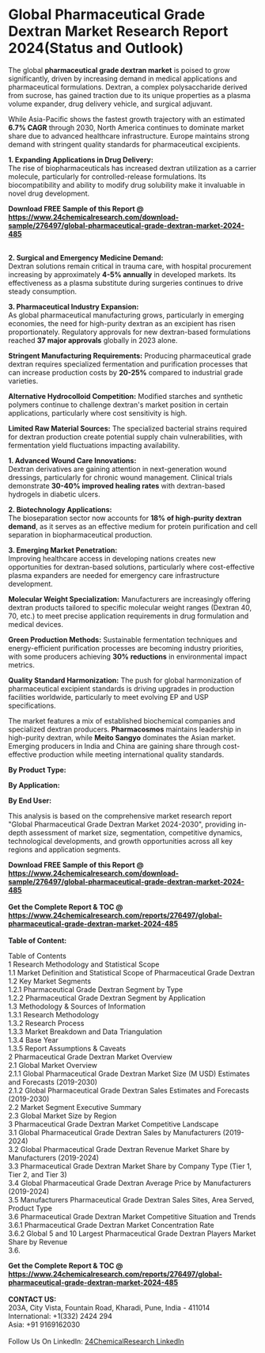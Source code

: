 <h1>Global Pharmaceutical Grade Dextran Market Research Report 2024(Status and Outlook)</h1><p>The global <strong>pharmaceutical grade dextran market</strong> is poised to grow significantly, driven by increasing demand in medical applications and pharmaceutical formulations. Dextran, a complex polysaccharide derived from sucrose, has gained traction due to its unique properties as a plasma volume expander, drug delivery vehicle, and surgical adjuvant.</p><p>While Asia-Pacific shows the fastest growth trajectory with an estimated <strong>6.7% CAGR</strong> through 2030, North America continues to dominate market share due to advanced healthcare infrastructure. Europe maintains strong demand with stringent quality standards for pharmaceutical excipients.</p><p><strong>1. Expanding Applications in Drug Delivery:</strong><br>
The rise of biopharmaceuticals has increased dextran utilization as a carrier molecule, particularly for controlled-release formulations. Its biocompatibility and ability to modify drug solubility make it invaluable in novel drug development.</p><div><b>Download FREE Sample of this Report @ 
            <a href="https://www.24chemicalresearch.com/download-sample/276497/global-pharmaceutical-grade-dextran-market-2024-485">
            https://www.24chemicalresearch.com/download-sample/276497/global-pharmaceutical-grade-dextran-market-2024-485</a></b></div><br><p><strong>2. Surgical and Emergency Medicine Demand:</strong><br>
Dextran solutions remain critical in trauma care, with hospital procurement increasing by approximately <strong>4-5% annually</strong> in developed markets. Its effectiveness as a plasma substitute during surgeries continues to drive steady consumption.</p><p><strong>3. Pharmaceutical Industry Expansion:</strong><br>
As global pharmaceutical manufacturing grows, particularly in emerging economies, the need for high-purity dextran as an excipient has risen proportionately. Regulatory approvals for new dextran-based formulations reached <strong>37 major approvals</strong> globally in 2023 alone.</p><p><strong>Stringent Manufacturing Requirements:</strong> Producing pharmaceutical grade dextran requires specialized fermentation and purification processes that can increase production costs by <strong>20-25%</strong> compared to industrial grade varieties.</p><p><strong>Alternative Hydrocolloid Competition:</strong> Modified starches and synthetic polymers continue to challenge dextran's market position in certain applications, particularly where cost sensitivity is high.</p><p><strong>Limited Raw Material Sources:</strong> The specialized bacterial strains required for dextran production create potential supply chain vulnerabilities, with fermentation yield fluctuations impacting availability.</p><p><strong>1. Advanced Wound Care Innovations:</strong><br>
Dextran derivatives are gaining attention in next-generation wound dressings, particularly for chronic wound management. Clinical trials demonstrate <strong>30-40% improved healing rates</strong> with dextran-based hydrogels in diabetic ulcers.</p><p><strong>2. Biotechnology Applications:</strong><br>
The bioseparation sector now accounts for <strong>18% of high-purity dextran demand</strong>, as it serves as an effective medium for protein purification and cell separation in biopharmaceutical production.</p><p><strong>3. Emerging Market Penetration:</strong><br>
Improving healthcare access in developing nations creates new opportunities for dextran-based solutions, particularly where cost-effective plasma expanders are needed for emergency care infrastructure development.</p><p><strong>Molecular Weight Specialization:</strong> Manufacturers are increasingly offering dextran products tailored to specific molecular weight ranges (Dextran 40, 70, etc.) to meet precise application requirements in drug formulation and medical devices.</p><p><strong>Green Production Methods:</strong> Sustainable fermentation techniques and energy-efficient purification processes are becoming industry priorities, with some producers achieving <strong>30% reductions</strong> in environmental impact metrics.</p><p><strong>Quality Standard Harmonization:</strong> The push for global harmonization of pharmaceutical excipient standards is driving upgrades in production facilities worldwide, particularly to meet evolving EP and USP specifications.</p><p>The market features a mix of established biochemical companies and specialized dextran producers. <strong>Pharmacosmos</strong> maintains leadership in high-purity dextran, while <strong>Meito Sangyo</strong> dominates the Asian market. Emerging producers in India and China are gaining share through cost-effective production while meeting international quality standards.</p><p><strong>By Product Type:</strong></p><p><strong>By Application:</strong></p><p><strong>By End User:</strong></p><p>This analysis is based on the comprehensive market research report "Global Pharmaceutical Grade Dextran Market 2024-2030", providing in-depth assessment of market size, segmentation, competitive dynamics, technological developments, and growth opportunities across all key regions and application segments.</p><div><b>Download FREE Sample of this Report @ 
            <a href="https://www.24chemicalresearch.com/download-sample/276497/global-pharmaceutical-grade-dextran-market-2024-485">
            https://www.24chemicalresearch.com/download-sample/276497/global-pharmaceutical-grade-dextran-market-2024-485</a></b></div><br><div><b>Get the Complete Report & TOC @ 
            <a href="https://www.24chemicalresearch.com/reports/276497/global-pharmaceutical-grade-dextran-market-2024-485">
            https://www.24chemicalresearch.com/reports/276497/global-pharmaceutical-grade-dextran-market-2024-485</a></b></div><br>
            <b>Table of Content:</b><p>Table of Contents<br />
1 Research Methodology and Statistical Scope<br />
1.1 Market Definition and Statistical Scope of Pharmaceutical Grade Dextran<br />
1.2 Key Market Segments<br />
1.2.1 Pharmaceutical Grade Dextran Segment by Type<br />
1.2.2 Pharmaceutical Grade Dextran Segment by Application<br />
1.3 Methodology & Sources of Information<br />
1.3.1 Research Methodology<br />
1.3.2 Research Process<br />
1.3.3 Market Breakdown and Data Triangulation<br />
1.3.4 Base Year<br />
1.3.5 Report Assumptions & Caveats<br />
2 Pharmaceutical Grade Dextran Market Overview<br />
2.1 Global Market Overview<br />
2.1.1 Global Pharmaceutical Grade Dextran Market Size (M USD) Estimates and Forecasts (2019-2030)<br />
2.1.2 Global Pharmaceutical Grade Dextran Sales Estimates and Forecasts (2019-2030)<br />
2.2 Market Segment Executive Summary<br />
2.3 Global Market Size by Region<br />
3 Pharmaceutical Grade Dextran Market Competitive Landscape<br />
3.1 Global Pharmaceutical Grade Dextran Sales by Manufacturers (2019-2024)<br />
3.2 Global Pharmaceutical Grade Dextran Revenue Market Share by Manufacturers (2019-2024)<br />
3.3 Pharmaceutical Grade Dextran Market Share by Company Type (Tier 1, Tier 2, and Tier 3)<br />
3.4 Global Pharmaceutical Grade Dextran Average Price by Manufacturers (2019-2024)<br />
3.5 Manufacturers Pharmaceutical Grade Dextran Sales Sites, Area Served, Product Type<br />
3.6 Pharmaceutical Grade Dextran Market Competitive Situation and Trends<br />
3.6.1 Pharmaceutical Grade Dextran Market Concentration Rate<br />
3.6.2 Global 5 and 10 Largest Pharmaceutical Grade Dextran Players Market Share by Revenue<br />
3.6.</p><div><b>Get the Complete Report & TOC @ 
            <a href="https://www.24chemicalresearch.com/reports/276497/global-pharmaceutical-grade-dextran-market-2024-485">
            https://www.24chemicalresearch.com/reports/276497/global-pharmaceutical-grade-dextran-market-2024-485</a></b></div><br><b>CONTACT US:</b><br>
            203A, City Vista, Fountain Road, Kharadi, Pune, India - 411014<br>
            International: +1(332) 2424 294<br>
            Asia: +91 9169162030 <br><br>
            Follow Us On LinkedIn: <a href="https://www.linkedin.com/company/24chemicalresearch/">24ChemicalResearch LinkedIn</a>